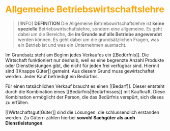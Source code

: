 # <font color = "orange">Allgemeine Betriebswirtschaftslehre</font>

>[!INFO] **DEFINITION**
>Die Allgemeine Betriebswirtschaftslehre ist **keine spezielle** Betriebswirtschaftslehre, sondern eine allgemeine. Es geht dabei um die Bereiche, die **im Grunde auf alle Betriebe angewendet** werden können. Es geht dabei um die grundsätzlichen Fragen, was ein Betrieb ist und was ein Unternehmen ausmacht.

Im Grundsatz steht am Beginn jedes Verkaufes ein [[Bedürfnis]]. Die Wirtschaft funktioniert nur deshalb, weil es eine begrenzte Anzahl Produkte oder Dienstleistungen gibt, die nicht für jeden frei verfügbar sind. Hiermit sind [[Knappe Güter]] gemeint. Aus diesem Grund muss gewirtschaftet werden. 
Jeder Kauf befriedigt ein Bedürfnis. 

Für einen tatsächlichen Verkauf braucht es einen [[Bedarf]]. Dieser entsteht durch die Kombination eines [[Bedürfnis|Bedürfnisses]] mit Kaufkraft. Diese Kombination ermöglicht der Person, die das Bedürfnis verspürt, sich dieses zu erfüllen.

[[Wirtschaftsgut|Güter]] sind die Lösungen, die schlussendlich erstanden werden. Zu Gütern zählen hierbei **sowohl Sachgüter als auch Dienstleistungen**. 

